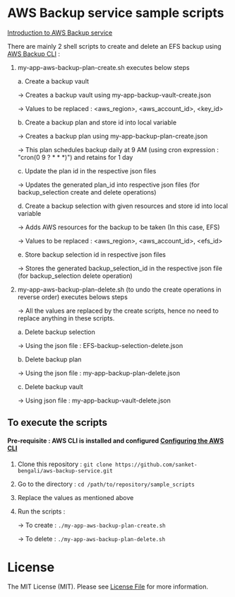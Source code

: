 # AWS Backup service sample scripts

[Introduction to AWS Backup service](https://medium.com/@sanketbengali.23/aws-backup-service-caf886bbfd59)

There are mainly 2 shell scripts to create and delete an EFS backup using [AWS Backup CLI](https://docs.aws.amazon.com/cli/latest/reference/backup/index.html) :

1. my-app-aws-backup-plan-create.sh executes below steps

   a. Create a backup vault
   
   -> Creates a backup vault using my-app-backup-vault-create.json
   
   -> Values to be replaced : <aws_region>, <aws_account_id>, <key_id>
   
   b. Create a backup plan and store id into local variable
   
   -> Creates a backup plan using my-app-backup-plan-create.json
   
   -> This plan schedules backup daily at 9 AM (using cron expression : "cron(0 9 ? * * *)") and retains for 1 day
   
   c. Update the plan id in the respective json files
   
   -> Updates the generated plan_id into respective json files (for backup_selection create and delete operations)
   
   d. Create a backup selection with given resources and store id into local variable
   
   -> Adds AWS resources for the backup to be taken (In this case, EFS)
   
   -> Values to be replaced : <aws_region>, <aws_account_id>, <efs_id>
   
   e. Store backup selection id in respective json files
   
   -> Stores the generated backup_selection_id in the respective json file (for backup_selection delete operation)
   
2. my-app-aws-backup-plan-delete.sh (to undo the create operations in reverse order) executes belows steps

   -> All the values are replaced by the create scripts, hence no need to replace anything in these scripts.
   
   a. Delete backup selection
   
   -> Using the json file : EFS-backup-selection-delete.json
   
   b. Delete backup plan
   
   -> Using the json file : my-app-backup-plan-delete.json
   
   c. Delete backup vault
   
   -> Using json file : my-app-backup-vault-delete.json

## To execute the scripts

#### Pre-requisite : AWS CLI is installed and configured [Configuring the AWS CLI](https://docs.aws.amazon.com/cli/latest/userguide/cli-chap-configure.html)

1. Clone this repository : ```git clone https://github.com/sanket-bengali/aws-backup-service.git```

2. Go to the directory : ```cd /path/to/repository/sample_scripts```

3. Replace the values as mentioned above

4. Run the scripts : 

   -> To create : ```./my-app-aws-backup-plan-create.sh```
   
   -> To delete : ```./my-app-aws-backup-plan-delete.sh```

# License

The MIT License (MIT). Please see [License File](LICENSE) for more information.

